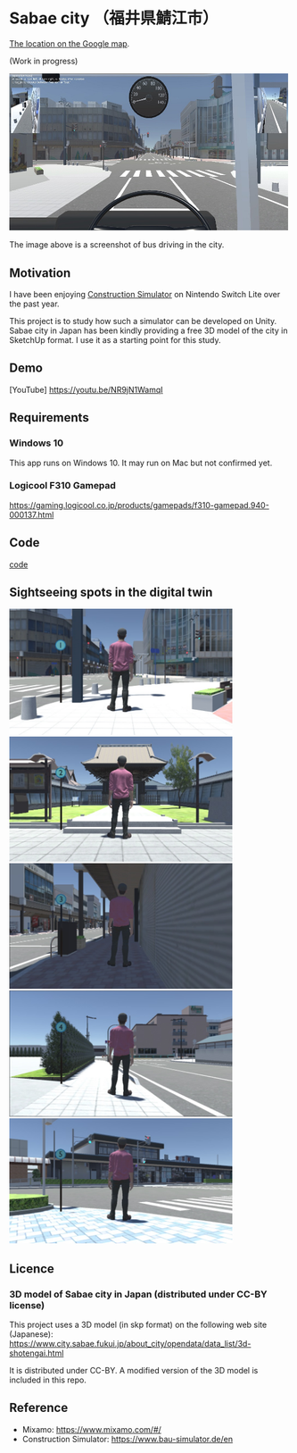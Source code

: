 # Sabae city （福井県鯖江市）

[The location on the Google map](https://www.google.com/maps/place/Sabae,+Fukui/@35.9463339,136.1851007,19z).

(Work in progress)

<img src="/doc/screenshot_bus_driving.jpg" width=500px>

The image above is a screenshot of bus driving in the city.

## Motivation

I have been enjoying [Construction Simulator](https://www.bau-simulator.de/en) on Nintendo Switch Lite over the past year.

This project is to study how such a simulator can be developed on Unity. Sabae city in Japan has been kindly providing a free 3D model of the city in SketchUp format. I use it as a starting point for this study.

## Demo

[YouTube]
https://youtu.be/NR9jN1WamqI

## Requirements

### Windows 10

This app runs on Windows 10. It may run on Mac but not confirmed yet.

### Logicool F310 Gamepad

https://gaming.logicool.co.jp/products/gamepads/f310-gamepad.940-000137.html

## Code

[code](./SabaeCity)

## Sightseeing spots in the digital twin

<img src="/doc/spot1.jpg" width=400px>

<img src="/doc/spot2.jpg" width=400px>

<img src="/doc/spot3.jpg" width=400px>

<img src="/doc/spot4.jpg" width=400px>

<img src="/doc/spot5.jpg" width=400px>

## Licence

### 3D model of Sabae city in Japan (distributed under CC-BY license)

This project uses a 3D model (in skp format) on the following web site (Japanese): https://www.city.sabae.fukui.jp/about_city/opendata/data_list/3d-shotengai.html

It is distributed under CC-BY. A modified version of the 3D model is included in this repo.

## Reference

- Mixamo: https://www.mixamo.com/#/
- Construction Simulator: https://www.bau-simulator.de/en
